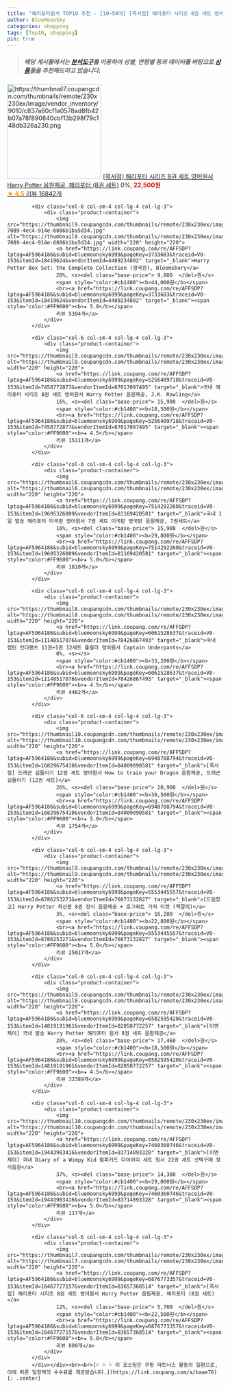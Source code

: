 ```yaml
---
title: "해리포터원서 TOP10 추천 - [10~50대] [콕서점] 해리포터 시리즈 8권 세트 영어원서 Harry Potter 음원제공, 해리포터 (8권 세트)"
author: BlueMoonSky
categories: shopping
tags: [Top10, shopping]
pin: true
---
```


> ##### 해당 게시물에서는 [**분석도구**](https://itemscout.io/)를 이용하여 **성별**, **연령별** 등의 데이터를 바탕으로 [**상품**](https://link.coupang.com/a/baae76)들을 추천해드리고 있습니다.
<div class="container"><div class="row">
            <div class="col-6 col-sm-4 col-lg-4 col-lg-3">
                <div class="product-container">
                    <img src="https://thumbnail7.coupangcdn.com/thumbnails/remote/230x230ex/image/vendor_inventory/9010/c837a60cf1a0578ad8fb42b07a78f890840cbf13b298f79c148db326a230.png" alt="https://thumbnail7.coupangcdn.com/thumbnails/remote/230x230ex/image/vendor_inventory/9010/c837a60cf1a0578ad8fb42b07a78f890840cbf13b298f79c148db326a230.png" width="220" height="220">
                    <a href="https://link.coupang.com/re/AFFSDP?lptag=AF5964186&subid=bluemoonsky6999&pageKey=6876773357&traceid=V0-153&itemId=16467727157&vendorItemId=83657368514" target="_blank">[콕서점] 해리포터 시리즈 8권 세트 영어원서 Harry Potter 음원제공, 해리포터 (8권 세트)</a>
                    0%, <s></s> 
                    <span style="color:#cb1400"><b>22,500원</b></span>
                    <br><a href="https://link.coupang.com/re/AFFSDP?lptag=AF5964186&subid=bluemoonsky6999&pageKey=6876773357&traceid=V0-153&itemId=16467727157&vendorItemId=83657368514" target="_blank"><span style="color:#FF9600"><b>★ 4.5</b></span>
                    리뷰 16842개</a>
                </div>
            </div>
            
            <div class="col-6 col-sm-4 col-lg-4 col-lg-3">
                <div class="product-container">
                    <img src="https://thumbnail9.coupangcdn.com/thumbnails/remote/230x230ex/image/retail/images/2019/03/12/15/7/34bafe02-7089-4ec4-914e-6806b1ba5d34.jpg" alt="https://thumbnail9.coupangcdn.com/thumbnails/remote/230x230ex/image/retail/images/2019/03/12/15/7/34bafe02-7089-4ec4-914e-6806b1ba5d34.jpg" width="220" height="220">
                    <a href="https://link.coupang.com/re/AFFSDP?lptag=AF5964186&subid=bluemoonsky6999&pageKey=3733683&traceid=V0-153&itemId=18419624&vendorItemId=4489234802" target="_blank">Harry Potter Box Set: the Complete Collection (영국판), Bloomsbury</a>
                    20%, <s><del class="base-price"> 9,800  </del>원</s> 
                    <span style="color:#cb1400"><b>44,000원</b></span>
                    <br><a href="https://link.coupang.com/re/AFFSDP?lptag=AF5964186&subid=bluemoonsky6999&pageKey=3733683&traceid=V0-153&itemId=18419624&vendorItemId=4489234802" target="_blank"><span style="color:#FF9600"><b>★ 5.0</b></span>
                    리뷰 5394개</a>
                </div>
            </div>
            
            <div class="col-6 col-sm-4 col-lg-4 col-lg-3">
                <div class="product-container">
                    <img src="https://thumbnail9.coupangcdn.com/thumbnails/remote/230x230ex/image/vendor_inventory/2038/ab94ce6164f7d82f5236ba87f1cd69e31f0fcd7e81b9c4ee7ef657e046f6.png" alt="https://thumbnail9.coupangcdn.com/thumbnails/remote/230x230ex/image/vendor_inventory/2038/ab94ce6164f7d82f5236ba87f1cd69e31f0fcd7e81b9c4ee7ef657e046f6.png" width="220" height="220">
                    <a href="https://link.coupang.com/re/AFFSDP?lptag=AF5964186&subid=bluemoonsky6999&pageKey=5256409718&traceid=V0-153&itemId=7458772877&vendorItemId=87017097495" target="_blank">국내 해리포터 시리즈 8권 세트 영어원서 Harry Potter 음원제공, J.K. Rowling</a>
                    16%, <s><del class="base-price"> 15,900  </del>원</s> 
                    <span style="color:#cb1400"><b>18,500원</b></span>
                    <br><a href="https://link.coupang.com/re/AFFSDP?lptag=AF5964186&subid=bluemoonsky6999&pageKey=5256409718&traceid=V0-153&itemId=7458772877&vendorItemId=87017097495" target="_blank"><span style="color:#FF9600"><b>★ 4.5</b></span>
                    리뷰 15111개</a>
                </div>
            </div>
            
            <div class="col-6 col-sm-4 col-lg-4 col-lg-3">
                <div class="product-container">
                    <img src="https://thumbnail6.coupangcdn.com/thumbnails/remote/230x230ex/image/vendor_inventory/15a0/f8bc9c765de7857523a3d2f81484d7dcaa458506321e4794fd69cc432d1b.png" alt="https://thumbnail6.coupangcdn.com/thumbnails/remote/230x230ex/image/vendor_inventory/15a0/f8bc9c765de7857523a3d2f81484d7dcaa458506321e4794fd69cc432d1b.png" width="220" height="220">
                    <a href="https://link.coupang.com/re/AFFSDP?lptag=AF5964186&subid=bluemoonsky6999&pageKey=7514292260&traceid=V0-153&itemId=19695326009&vendorItemId=81169420581" target="_blank">국내 1일 발송 해리포터 미국판 영어원서 7권 세트 미국판 영국판 음원제공, 7권세트</a>
                    16%, <s><del class="base-price"> 15,900  </del>원</s> 
                    <span style="color:#cb1400"><b>29,800원</b></span>
                    <br><a href="https://link.coupang.com/re/AFFSDP?lptag=AF5964186&subid=bluemoonsky6999&pageKey=7514292260&traceid=V0-153&itemId=19695326009&vendorItemId=81169420581" target="_blank"><span style="color:#FF9600"><b>★ 5.0</b></span>
                    리뷰 1810개</a>
                </div>
            </div>
            
            <div class="col-6 col-sm-4 col-lg-4 col-lg-3">
                <div class="product-container">
                    <img src="https://thumbnail8.coupangcdn.com/thumbnails/remote/230x230ex/image/vendor_inventory/5314/0ab1c0cc8947f25679e4cba490e706a2888395cdb5bff203e3d8e740e770.jpg" alt="https://thumbnail8.coupangcdn.com/thumbnails/remote/230x230ex/image/vendor_inventory/5314/0ab1c0cc8947f25679e4cba490e706a2888395cdb5bff203e3d8e740e770.jpg" width="220" height="220">
                    <a href="https://link.coupang.com/re/AFFSDP?lptag=AF5964186&subid=bluemoonsky6999&pageKey=6061528637&traceid=V0-153&itemId=11148517076&vendorItemId=78426867493" target="_blank">국내 캡틴 언더팬츠 11권+1권 12세트 풀컬러 영어원서 Captain Underpants</a>
                    0%, <s></s> 
                    <span style="color:#cb1400"><b>33,200원</b></span>
                    <br><a href="https://link.coupang.com/re/AFFSDP?lptag=AF5964186&subid=bluemoonsky6999&pageKey=6061528637&traceid=V0-153&itemId=11148517076&vendorItemId=78426867493" target="_blank"><span style="color:#FF9600"><b>★ 4.5</b></span>
                    리뷰 4462개</a>
                </div>
            </div>
            
            <div class="col-6 col-sm-4 col-lg-4 col-lg-3">
                <div class="product-container">
                    <img src="https://thumbnail10.coupangcdn.com/thumbnails/remote/230x230ex/image/vendor_inventory/a35d/9d2b6a457470862e896137c50b9d7fc4ff47a2e3d0f164f4590c9093bf83.jpg" alt="https://thumbnail10.coupangcdn.com/thumbnails/remote/230x230ex/image/vendor_inventory/a35d/9d2b6a457470862e896137c50b9d7fc4ff47a2e3d0f164f4590c9093bf83.jpg" width="220" height="220">
                    <a href="https://link.coupang.com/re/AFFSDP?lptag=AF5964186&subid=bluemoonsky6999&pageKey=6940788794&traceid=V0-153&itemId=16829675410&vendorItemId=84009090581" target="_blank">[콕서점] 드래곤 길들이기 12권 세트 영어원서 How to train your Dragon 음원제공, 드래곤 길들이기 (12권 세트)</a>
                    26%, <s><del class="base-price"> 20,900  </del>원</s> 
                    <span style="color:#cb1400"><b>30,500원</b></span>
                    <br><a href="https://link.coupang.com/re/AFFSDP?lptag=AF5964186&subid=bluemoonsky6999&pageKey=6940788794&traceid=V0-153&itemId=16829675410&vendorItemId=84009090581" target="_blank"><span style="color:#FF9600"><b>★ 5.0</b></span>
                    리뷰 1754개</a>
                </div>
            </div>
            
            <div class="col-6 col-sm-4 col-lg-4 col-lg-3">
                <div class="product-container">
                    <img src="https://thumbnail9.coupangcdn.com/thumbnails/remote/230x230ex/image/vendor_inventory/8e2e/e9d689d53daedaa28668159775bbb6b46724d66f772533cd56e396ee3f35.jpg" alt="https://thumbnail9.coupangcdn.com/thumbnails/remote/230x230ex/image/vendor_inventory/8e2e/e9d689d53daedaa28668159775bbb6b46724d66f772533cd56e396ee3f35.jpg" width="220" height="220">
                    <a href="https://link.coupang.com/re/AFFSDP?lptag=AF5964186&subid=bluemoonsky6999&pageKey=5553445557&traceid=V0-153&itemId=8786253271&vendorItemId=76073132827" target="_blank">[드림창고] Harry Potter 최신판 8권 정식 음원제공 + 호그와트 기차 티켓 (책깔피)</a>
                    3%, <s><del class="base-price"> 16,200  </del>원</s> 
                    <span style="color:#cb1400"><b>22,800원</b></span>
                    <br><a href="https://link.coupang.com/re/AFFSDP?lptag=AF5964186&subid=bluemoonsky6999&pageKey=5553445557&traceid=V0-153&itemId=8786253271&vendorItemId=76073132827" target="_blank"><span style="color:#FF9600"><b>★ 5.0</b></span>
                    리뷰 25017개</a>
                </div>
            </div>
            
            <div class="col-6 col-sm-4 col-lg-4 col-lg-3">
                <div class="product-container">
                    <img src="https://thumbnail9.coupangcdn.com/thumbnails/remote/230x230ex/image/vendor_inventory/2038/ab94ce6164f7d82f5236ba87f1cd69e31f0fcd7e81b9c4ee7ef657e046f6.png" alt="https://thumbnail9.coupangcdn.com/thumbnails/remote/230x230ex/image/vendor_inventory/2038/ab94ce6164f7d82f5236ba87f1cd69e31f0fcd7e81b9c4ee7ef657e046f6.png" width="220" height="220">
                    <a href="https://link.coupang.com/re/AFFSDP?lptag=AF5964186&subid=bluemoonsky6999&pageKey=6582595420&traceid=V0-153&itemId=14819191961&vendorItemId=82058772257" target="_blank">[이엔제이] 국내 발송 Harry Potter 해리포터 원서 8권 세트 음원제공</a>
                    20%, <s><del class="base-price"> 17,460  </del>원</s> 
                    <span style="color:#cb1400"><b>18,500원</b></span>
                    <br><a href="https://link.coupang.com/re/AFFSDP?lptag=AF5964186&subid=bluemoonsky6999&pageKey=6582595420&traceid=V0-153&itemId=14819191961&vendorItemId=82058772257" target="_blank"><span style="color:#FF9600"><b>★ 4.5</b></span>
                    리뷰 32389개</a>
                </div>
            </div>
            
            <div class="col-6 col-sm-4 col-lg-4 col-lg-3">
                <div class="product-container">
                    <img src="https://thumbnail10.coupangcdn.com/thumbnails/remote/230x230ex/image/vendor_inventory/5a7e/88519d28f3b9106b9e75f567010cd6c607b3d6740c40203a1c8728b226cf.jpg" alt="https://thumbnail10.coupangcdn.com/thumbnails/remote/230x230ex/image/vendor_inventory/5a7e/88519d28f3b9106b9e75f567010cd6c607b3d6740c40203a1c8728b226cf.jpg" width="220" height="220">
                    <a href="https://link.coupang.com/re/AFFSDP?lptag=AF5964186&subid=bluemoonsky6999&pageKey=7460360746&traceid=V0-153&itemId=19443983416&vendorItemId=83714893328" target="_blank">[이엔제이] 국내 Diary of a Wimpy Kid 윔피키드 다이어리 세트 원서 22권 세트 선택구매 정식음원</a>
                    37%, <s><del class="base-price"> 14,380  </del>원</s> 
                    <span style="color:#cb1400"><b>29,000원</b></span>
                    <br><a href="https://link.coupang.com/re/AFFSDP?lptag=AF5964186&subid=bluemoonsky6999&pageKey=7460360746&traceid=V0-153&itemId=19443983416&vendorItemId=83714893328" target="_blank"><span style="color:#FF9600"><b>★ 5.0</b></span>
                    리뷰 117개</a>
                </div>
            </div>
            
            <div class="col-6 col-sm-4 col-lg-4 col-lg-3">
                <div class="product-container">
                    <img src="https://thumbnail7.coupangcdn.com/thumbnails/remote/230x230ex/image/vendor_inventory/9010/c837a60cf1a0578ad8fb42b07a78f890840cbf13b298f79c148db326a230.png" alt="https://thumbnail7.coupangcdn.com/thumbnails/remote/230x230ex/image/vendor_inventory/9010/c837a60cf1a0578ad8fb42b07a78f890840cbf13b298f79c148db326a230.png" width="220" height="220">
                    <a href="https://link.coupang.com/re/AFFSDP?lptag=AF5964186&subid=bluemoonsky6999&pageKey=6876773357&traceid=V0-153&itemId=16467727157&vendorItemId=83657368514" target="_blank">[콕서점] 해리포터 시리즈 8권 세트 영어원서 Harry Potter 음원제공, 해리포터 (8권 세트)</a>
                    12%, <s><del class="base-price"> 5,700  </del>원</s> 
                    <span style="color:#cb1400"><b>22,500원</b></span>
                    <br><a href="https://link.coupang.com/re/AFFSDP?lptag=AF5964186&subid=bluemoonsky6999&pageKey=6876773357&traceid=V0-153&itemId=16467727157&vendorItemId=83657368514" target="_blank"><span style="color:#FF9600"><b>★ 5.0</b></span>
                    리뷰 800개</a>
                </div>
            </div>
            </div></div><br><br>[💦 💦 💦 이 포스팅은 쿠팡 파트너스 활동의 일환으로, 이에 따른 일정액의 수수료를 제공받습니다.](https://link.coupang.com/a/baae76){: .center}